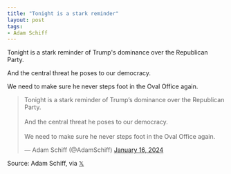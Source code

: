 ```yaml
---
title: "Tonight is a stark reminder"
layout: post
tags:
- Adam Schiff
---
```


Tonight is a stark reminder of Trump's dominance over the Republican Party.

And the central threat he poses to our democracy.

We need to make sure he never steps foot in the Oval Office again.

<blockquote class="twitter-tweet"><p lang="en" dir="ltr">Tonight is a stark reminder of Trump’s dominance over the Republican Party.<br /><br />And the central threat he poses to our democracy.<br /><br />We need to make sure he never steps foot in the Oval Office again.</p>&mdash; Adam Schiff (@AdamSchiff) <a href="https://twitter.com/AdamSchiff/status/1747074254758457502?ref_src=twsrc%5Etfw">January 16, 2024</a></blockquote> <script async src="https://platform.twitter.com/widgets.js" charset="utf-8"></script>

Source: Adam Schiff, via [𝕏](https://x.com)
